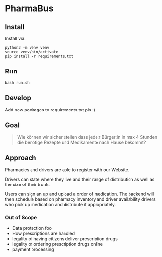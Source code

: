 # PharmaBus

## Install

Install via:
```
python3 -m venv venv
source venv/bin/activate
pip install -r requirements.txt
```

## Run

```
bash run.sh
```

## Develop

Add new packages to requirements.txt pls :)


## Goal

> Wie können wir sicher stellen dass jede:r Bürger:in in max 4 Stunden die benötige Rezepte und Medikamente nach Hause bekommt?

## Approach

Pharmacies and drivers are able to register with our Website.

Drivers can state where they live and their range of distribution as well as the size of their trunk.

Users can sign an up and upload a order of medication. The backend will then schedule based on pharmacy inventory and driver availability drivers who pick up medication and distribute it appropriately.

### Out of Scope
- Data protection foo
- How prescriptions are handled
- legality of having citizens deliver prescription drugs
- legality of ordering prescription drugs online
- payment processing
